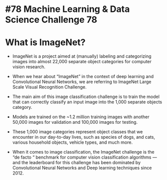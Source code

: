 # #78 Machine Learning & Data Science Challenge 78

# What is ImageNet?

- ImageNet is a project aimed at (manually) labeling and categorizing images into almost 22,000 separate object categories for computer vision research.

- When we hear about “ImageNet” in the context of deep learning and Convolutional Neural Networks, we are referring to ImageNet Large Scale Visual Recognition Challenge.

- The main aim of this image classification challenge is to train the model that can correctly classify an input image into the 1,000 separate objects category.

- Models are trained on the ~1.2 million training images with another 50,000 images for validation and 100,000 images for testing.

- These 1,000 image categories represent object classes that we encounter in our day-to-day lives, such as species of dogs, and cats, various household objects, vehicle types, and much more.

- When it comes to image classification, the ImageNet challenge is the “de facto “ benchmark for computer vision classification algorithms — and the leaderboard for this challenge has been dominated by Convolutional Neural Networks and Deep learning techniques since 2012.

